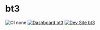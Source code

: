 # bt3

![CI none](https://img.shields.io/badge/ci-none-orange.svg)
[![Dashboard bt3](https://img.shields.io/badge/dashboard-bt3-yellow.svg)](https://dashboard.pantheon.io/sites/90a0e873-0ad5-4222-97e3-83b07c95577f#dev/code)
[![Dev Site bt3](https://img.shields.io/badge/site-bt3-blue.svg)](http://dev-bt3.pantheonsite.io/)